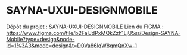 # SAYNA-UXUI-DESIGNMOBILE
Dépôt du projet : SAYNA-UXUI-DESIGNMOBILE
Lien du FIGMA : https://www.figma.com/file/b2FalJdPxMQkZzh1LjU5sr/Design-SAYNA-Mobile?type=design&node-id=1%3A3&mode=design&t=D0Va86lqW8qmQnXw-1
